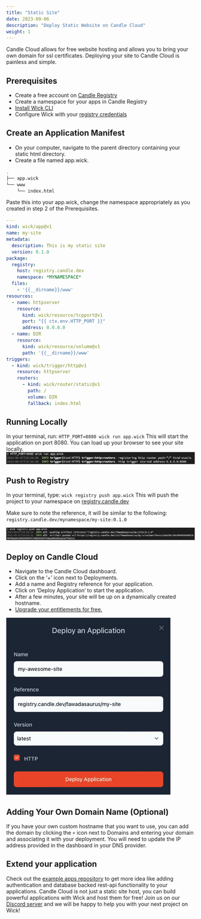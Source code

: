 ```yaml
---
title: "Static Site"
date: 2023-09-06
description: "Deploy Static Website on Candle Cloud"
weight: 1
---
```


Candle Cloud allows for free website hosting and allows you to bring your own domain for ssl certificates. Deploying your site to Candle Cloud is painless and simple.

## Prerequisites

- Create a free account on [Candle Registry](https://registry.candle.dev)
- Create a namespace for your apps in Candle Registry
- [Install Wick CLI](https://candle.dev/docs)
- Configure Wick with your [registry credentials](https://candle.dev/docs/candle-cloud/registry/#3-getting-your-wick-cli-registry-credentials)

## Create an Application Manifest

- On your computer, navigate to the parent directory containing your static html directory.
- Create a file named app.wick.

```bash
.
├── app.wick
└── www
    └── index.html
```

Paste this into your app.wick, change the namespace appropriately as you created in step 2 of the Prerequisites.

```yaml
---
kind: wick/app@v1
name: my-site
metadata:
  description: This is my static site
  version: 0.1.0
package:
  registry:
    host: registry.candle.dev
    namespace: *MYNAMESPACE*
  files:
    - '{{__dirname}}/www'
resources:
  - name: httpserver
    resource:
      kind: wick/resource/tcpport@v1
      port: "{{ ctx.env.HTTP_PORT }}"
      address: 0.0.0.0
  - name: DIR
    resource:
      kind: wick/resource/volume@v1
      path: '{{__dirname}}/www'
triggers:
  - kind: wick/trigger/http@v1
    resource: httpserver
    routers:
      - kind: wick/router/static@v1
        path: /
        volume: DIR
        fallback: index.html
```

## Running Locally

In your terminal, run: `HTTP_PORT=8080 wick run app.wick`
This will start the application on port 8080. You can load up your browser to see your site locally.
![Run Wick Locally](run.png)

## Push to Registry

In your terminal, type: `wick registry push app.wick`
This will push the project to your namespace on [registry.candle.dev](https://registry.candle.dev)

Make sure to note the reference, it will be similar to the following:
`registry.candle.dev/mynamespace/my-site:0.1.0`

![Wick Registry Push output](push.png)

## Deploy on Candle Cloud

- Navigate to the Candle Cloud dashboard.
- Click on the ‘+’ icon next to Deployments.
- Add a name and Registry reference for your application.
- Click on ‘Deploy Application’ to start the application.
- After a few minutes, your site will be up on a dynamically created hostname.
- [Upgrade your entitlements for free.](https://cloud.candle.dev/entitlements)

![Deploy application screen on Candle Cloud](deploy.png)

## Adding Your Own Domain Name (Optional)

If you have your own custom hostname that you want to use, you can add the domain by clicking the `+` icon next to Domains and entering your domain and associating it with your deployment. You will need to update the IP address provided in the dashboard in your DNS provider.

## Extend your application

Check out the [example apps repository](https://github.com/candlecorp/wick-apps) to get more idea like adding authentication and database backed rest-api functionality to your applications. Candle Cloud is not just a static site host, you can build powerful applications with Wick and host them for free! Join us on our [Discord server](https://discord.gg/candle) and we will be happy to help you with your next project on Wick!
